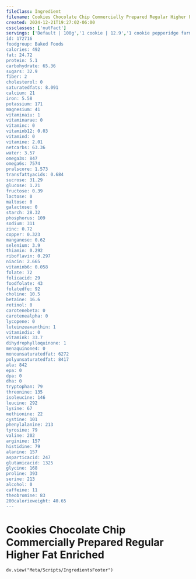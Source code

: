 ```yaml
---
fileClass: Ingredient
filename: Cookies Chocolate Chip Commercially Prepared Regular Higher Fat Enriched
created: 2024-12-21T19:27:02-06:00
cssclasses: ['nutFact']
servings: ['Default | 100g','1 cookie | 12.9','1 cookie pepperidge farm chocolate chunk pecan | 12','1 oz | 28.4','1 cookie (average weight of 1 cookie, variety of brands) | 12.2','1 cookie pepperidge farm chocolate chunk pecan | 12','1 cookie, big (3-1/2 inch - 4 inch dia) (include grandma brand) | 40','1 cookie, medium (2-1/4 inch dia) | 10','1 cookie, large (include keebler rich 'n chips, pecan chips delux) | 14','1 cookie, bite size (include mini chips ahoy!) | 2.2']
id: 172716
foodgroup: Baked Foods
calories: 492
fat: 24.72
protein: 5.1
carbohydrate: 65.36
sugars: 32.9
fiber: 2
cholesterol: 0
saturatedfats: 8.091
calcium: 21
iron: 5.58
potassium: 171
magnesium: 41
vitaminaiu: 1
vitaminarae: 0
vitaminc: 0
vitaminb12: 0.03
vitamind: 0
vitamine: 2.01
netcarbs: 63.36
water: 3.57
omega3s: 847
omega6s: 7574
pralscore: 1.573
transfattyacids: 0.684
sucrose: 31.29
glucose: 1.21
fructose: 0.39
lactose: 0
maltose: 0
galactose: 0
starch: 28.32
phosphorus: 109
sodium: 311
zinc: 0.72
copper: 0.323
manganese: 0.62
selenium: 3.9
thiamin: 0.292
riboflavin: 0.297
niacin: 2.665
vitaminb6: 0.058
folate: 72
folicacid: 29
foodfolate: 43
folatedfe: 92
choline: 10.5
betaine: 16.6
retinol: 0
carotenebeta: 0
carotenealpha: 0
lycopene: 0
luteinzeaxanthin: 1
vitamindiu: 0
vitamink: 33.7
dihydrophylloquinone: 1
menaquinone4: 0
monounsaturatedfat: 6272
polyunsaturatedfat: 8417
ala: 842
epa: 0
dpa: 0
dha: 0
tryptophan: 79
threonine: 135
isoleucine: 146
leucine: 292
lysine: 67
methionine: 22
cystine: 101
phenylalanine: 213
tyrosine: 79
valine: 202
arginine: 157
histidine: 79
alanine: 157
asparticacid: 247
glutamicacid: 1325
glycine: 168
proline: 393
serine: 213
alcohol: 0
caffeine: 11
theobromine: 83
200calorieweight: 40.65
---
```


# Cookies Chocolate Chip Commercially Prepared Regular Higher Fat Enriched

```dataviewjs
dv.view("Meta/Scripts/IngredientsFooter")
```